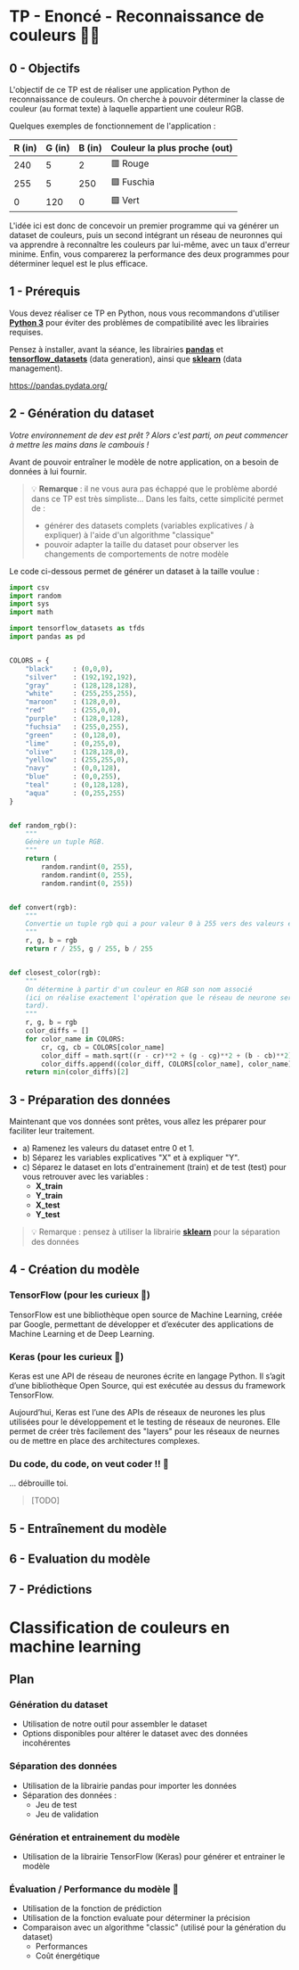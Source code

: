 
# TP - Enoncé - Reconnaissance de couleurs 🏳‍🌈

## 0 - Objectifs

L'objectif de ce TP est de réaliser une application Python de reconnaissance de couleurs. On cherche à pouvoir déterminer la classe de couleur (au format texte) à laquelle appartient une couleur RGB.

Quelques exemples de fonctionnement de l'application :

| R (in)   | G (in)   | B (in)   | Couleur la plus proche (out) |
|----------|----------|----------|------------------------------|
| 240      | 5        | 2        | 🟥 Rouge                    |
| 255      | 5        | 250      | 🟪 Fuschia                  |
| 0        | 120      | 0        | 🟩 Vert                     |

L'idée ici est donc de concevoir un premier programme qui va générer un dataset de couleurs, puis un second intégrant un réseau de neuronnes qui va apprendre à reconnaître les couleurs par lui-même, avec un taux d'erreur minime. Enfin, vous comparerez la performance des deux programmes pour déterminer lequel est le plus efficace.

## 1 - Prérequis

Vous devez réaliser ce TP en Python, nous vous recommandons d'utiliser **[Python 3](https://www.python.org/downloads/)** pour éviter des problèmes de compatibilité avec les librairies requises.

Pensez à installer, avant la séance, les librairies **[pandas](https://gifts.worldwildlife.org/gift-center/gifts/Species-Adoptions/Panda.aspx?sc=AWY2005OQ18318A03785RX&_ga=2.160781181.1170045420.1668093542-311135590.1668093541)** et **[tensorflow_datasets](https://www.tensorflow.org/tutorials/quickstart/beginner)** (data generation), ainsi que **[sklearn](https://scikit-learn.org/stable/getting_started.html)** (data management).

https://pandas.pydata.org/


## 2 - Génération du dataset

*Votre environnement de dev est prêt ? Alors c'est parti, on peut commencer à mettre les mains dans le cambouis !*

Avant de pouvoir entraîner le modèle de notre application, on a besoin de données à lui fournir.

> 💡 **Remarque** : il ne vous aura pas échappé que le problème abordé dans ce TP est très simpliste... Dans les faits, cette simplicité permet de :
>  - générer des datasets complets (variables explicatives / à expliquer) à l'aide d'un algorithme "classique"
>  - pouvoir adapter la taille du dataset pour observer les changements de comportements de notre modèle

Le code ci-dessous permet de générer un dataset à la taille voulue : 

```python
import csv
import random
import sys
import math

import tensorflow_datasets as tfds
import pandas as pd


COLORS = {
    "black"     : (0,0,0),
    "silver"    : (192,192,192),
    "gray"      : (128,128,128),
    "white"     : (255,255,255),
    "maroon"    : (128,0,0),
    "red"       : (255,0,0),
    "purple"    : (128,0,128),
    "fuchsia"   : (255,0,255),
    "green"     : (0,128,0),
    "lime"      : (0,255,0),
    "olive"     : (128,128,0),
    "yellow"    : (255,255,0),
    "navy"      : (0,0,128),
    "blue"      : (0,0,255),
    "teal"      : (0,128,128),
    "aqua"      : (0,255,255)
}


def random_rgb():
    """
    Génère un tuple RGB.
    """
    return (
        random.randint(0, 255), 
        random.randint(0, 255), 
        random.randint(0, 255))


def convert(rgb):
    """
    Convertie un tuple rgb qui a pour valeur 0 à 255 vers des valeurs entre 0 et 1.
    """
    r, g, b = rgb
    return r / 255, g / 255, b / 255


def closest_color(rgb):
    """
    On détermine à partir d'un couleur en RGB son nom associé
    (ici on réalise exactement l'opération que le réseau de neurone sera amené à effectuer plus 
    tard).
    """
    r, g, b = rgb
    color_diffs = []
    for color_name in COLORS:
        cr, cg, cb = COLORS[color_name]
        color_diff = math.sqrt((r - cr)**2 + (g - cg)**2 + (b - cb)**2)
        color_diffs.append((color_diff, COLORS[color_name], color_name))
    return min(color_diffs)[2]
```
## 3 - Préparation des données

Maintenant que vos données sont prêtes, vous allez les préparer pour faciliter leur traitement.

 - a) Ramenez les valeurs du dataset entre 0 et 1.
 - b) Séparez les variables explicatives "X" et à expliquer "Y".
 - c) Séparez le dataset en lots d'entrainement (train) et de test (test) pour vous retrouver avec les variables : 
   - **X_train**
   - **Y_train**
   - **X_test**
   - **Y_test**

> 💡 Remarque : pensez à utiliser la librairie **[sklearn](https://scikit-learn.org/stable/getting_started.html)** pour la séparation des données

## 4 - Création du modèle

### **TensorFlow** (pour les curieux 🔎)
TensorFlow est une bibliothèque open source de Machine Learning, créée par Google, permettant de développer et d’exécuter des applications de Machine Learning et de Deep Learning. 

### **Keras** (pour les curieux 🔎)

Keras est une API de réseau de neurones écrite en langage Python. Il s’agit d’une bibliothèque Open Source, qui est exécutée au dessus du framework TensorFlow.

Aujourd’hui, Keras est l’une des APIs de réseaux de neurones les plus utilisées pour le développement et le testing de réseaux de neurones. Elle permet de créer très facilement des "layers" pour les réseaux de neurnes ou de mettre en place des architectures complexes.

### **Du code, du code, on veut coder !!** 🤪

... débrouille toi. 
> [TODO]


## 5 - Entraînement du modèle

## 6 - Evaluation du modèle

## 7 - Prédictions


# Classification de couleurs en machine learning

## Plan

### Génération du dataset
- Utilisation de notre outil pour assembler le dataset
- Options disponibles pour altérer le dataset avec des données incohérentes

### Séparation des données
- Utilisation de la librairie pandas pour importer les données
- Séparation des données :
  - Jeu de test
  - Jeu de validation 

### Génération et entrainement du modèle
- Utilisation de la librairie TensorFlow (Keras) pour générer et entrainer le modèle
  
### Évaluation / Performance du modèle 🚽
- Utilisation de la fonction de prédiction
- Utilisation de la fonction evaluate pour déterminer la précision 
- Comparaison avec un algorithme "classic" (utilisé pour la génération du dataset) 
  - Performances
  - Coût énergétique
